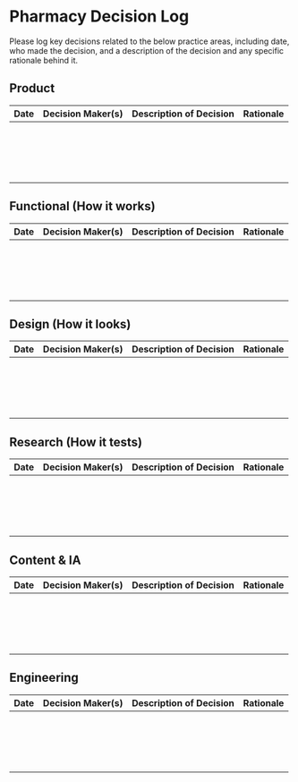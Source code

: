 # Pharmacy Decision Log
Please log key decisions related to the below practice areas, including date, who made the decision, and a description of the decision and any specific rationale behind it.

## Product
| Date | Decision Maker(s) | Description of Decision | Rationale |
|------|-------------------|-------------------------|-----------|
|      |                   |                         |           |
|      |                   |                         |           |
|      |                   |                         |           |
|      |                   |                         |           |
|      |                   |                         |           |
|      |                   |                         |           |
|      |                   |                         |           |
|      |                   |                         |           |
|      |                   |                         |           |
|      |                   |                         |           |
|      |                   |                         |           |
|      |                   |                         |           |
|      |                   |                         |           |
|      |                   |                         |           |
|      |                   |                         |           |
|      |                   |                         |           |
|      |                   |                         |           |
|      |                   |                         |           |

## Functional (How it works)
| Date | Decision Maker(s) | Description of Decision | Rationale |
|------|-------------------|-------------------------|-----------|
|      |                   |                         |           |
|      |                   |                         |           |
|      |                   |                         |           |
|      |                   |                         |           |
|      |                   |                         |           |
|      |                   |                         |           |
|      |                   |                         |           |
|      |                   |                         |           |
|      |                   |                         |           |
|      |                   |                         |           |
|      |                   |                         |           |
|      |                   |                         |           |
|      |                   |                         |           |
|      |                   |                         |           |
|      |                   |                         |           |
|      |                   |                         |           |
|      |                   |                         |           |
|      |                   |                         |           |

## Design (How it looks)
| Date | Decision Maker(s) | Description of Decision | Rationale |
|------|-------------------|-------------------------|-----------|
|      |                   |                         |           |
|      |                   |                         |           |
|      |                   |                         |           |
|      |                   |                         |           |
|      |                   |                         |           |
|      |                   |                         |           |
|      |                   |                         |           |
|      |                   |                         |           |
|      |                   |                         |           |
|      |                   |                         |           |
|      |                   |                         |           |
|      |                   |                         |           |
|      |                   |                         |           |
|      |                   |                         |           |
|      |                   |                         |           |
|      |                   |                         |           |
|      |                   |                         |           |
|      |                   |                         |           |


## Research (How it tests)
| Date | Decision Maker(s) | Description of Decision | Rationale |
|------|-------------------|-------------------------|-----------|
|      |                   |                         |           |
|      |                   |                         |           |
|      |                   |                         |           |
|      |                   |                         |           |
|      |                   |                         |           |
|      |                   |                         |           |
|      |                   |                         |           |
|      |                   |                         |           |
|      |                   |                         |           |
|      |                   |                         |           |
|      |                   |                         |           |
|      |                   |                         |           |
|      |                   |                         |           |
|      |                   |                         |           |
|      |                   |                         |           |
|      |                   |                         |           |
|      |                   |                         |           |
|      |                   |                         |           |

## Content & IA
| Date | Decision Maker(s) | Description of Decision | Rationale |
|------|-------------------|-------------------------|-----------|
|      |                   |                         |           |
|      |                   |                         |           |
|      |                   |                         |           |
|      |                   |                         |           |
|      |                   |                         |           |
|      |                   |                         |           |
|      |                   |                         |           |
|      |                   |                         |           |
|      |                   |                         |           |
|      |                   |                         |           |
|      |                   |                         |           |
|      |                   |                         |           |
|      |                   |                         |           |
|      |                   |                         |           |
|      |                   |                         |           |
|      |                   |                         |           |
|      |                   |                         |           |
|      |                   |                         |           |

## Engineering
| Date | Decision Maker(s) | Description of Decision | Rationale |
|------|-------------------|-------------------------|-----------|
|      |                   |                         |           |
|      |                   |                         |           |
|      |                   |                         |           |
|      |                   |                         |           |
|      |                   |                         |           |
|      |                   |                         |           |
|      |                   |                         |           |
|      |                   |                         |           |
|      |                   |                         |           |
|      |                   |                         |           |
|      |                   |                         |           |
|      |                   |                         |           |
|      |                   |                         |           |
|      |                   |                         |           |
|      |                   |                         |           |
|      |                   |                         |           |
|      |                   |                         |           |
|      |                   |                         |           |


